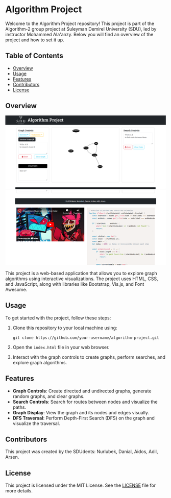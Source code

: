# Algorithm Project

Welcome to the Algorithm Project repository! This project is part of the Algorithm-2 group project at Suleyman Demirel University (SDU), led by instructor Mohammed Ala'anzy. Below you will find an overview of the project and how to set it up.

## Table of Contents
- [Overview](#overview)
- [Usage](#usage)
- [Features](#features)
- [Contributors](#contributors)
- [License](#license)

## Overview

![Alt text](https://github.com/Skyshmallow/algos_project/blob/main/main_page1.png?raw=true)
![Alt text](https://github.com/Skyshmallow/algos_project/blob/main/main_page2.png?raw=true)

This project is a web-based application that allows you to explore graph algorithms using interactive visualizations. The project uses HTML, CSS, and JavaScript, along with libraries like Bootstrap, Vis.js, and Font Awesome.

## Usage

To get started with the project, follow these steps:

1. Clone this repository to your local machine using:
   ```shell
   git clone https://github.com/your-username/algorithm-project.git
   ```

2. Open the `index.html` file in your web browser.

3. Interact with the graph controls to create graphs, perform searches, and explore graph algorithms.

## Features

- **Graph Controls**: Create directed and undirected graphs, generate random graphs, and clear graphs.
- **Search Controls**: Search for routes between nodes and visualize the paths.
- **Graph Display**: View the graph and its nodes and edges visually.
- **DFS Traversal**: Perform Depth-First Search (DFS) on the graph and visualize the traversal.

## Contributors

This project was created by the SDUdents: Nurlubek, Danial, Aidos, Adil, Arsen.

## License

This project is licensed under the MIT License. See the [LICENSE](LICENSE) file for more details.

